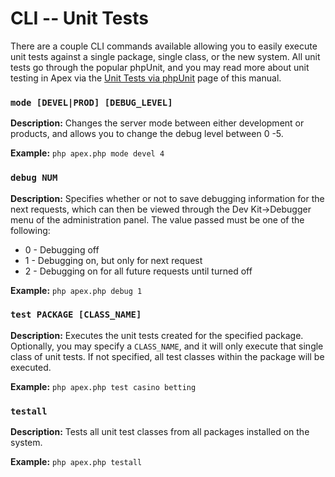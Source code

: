 
# CLI -- Unit Tests

There are a couple CLI commands available allowing you to easily execute unit tests against a single package, single class, or the new 
system.  All unit tests go through the popular phpUnit, and you may read more about unit testing in Apex via the [Unit Tests via phpUnit](testing.md) page of this manual.

### `mode [DEVEL|PROD] [DEBUG_LEVEL]`

**Description:** Changes the server mode between either development or products, and allows you to change the debug level between 0 -5.

**Example:** `php apex.php mode devel 4`


### `debug NUM`

**Description:** Specifies whether or not to save debugging information for the next requests, which can then be viewed through the Dev Kit->Debugger menu of 
the administration panel.  The value passed must be one of the following:

* 0 - Debugging off
* 1 - Debugging on, but only for next request
* 2 - Debugging on for all future requests until turned off

**Example:** `php apex.php debug 1`


### `test PACKAGE [CLASS_NAME]`

**Description:**  Executes the unit tests created for the specified package.  Optionally, you may specify a `CLASS_NAME`, and it will only execute that single class of unit tests.  If 
not specified, all test classes within the package will be executed.

**Example:** `php apex.php test casino betting`


### `testall`

**Description:** Tests all unit test classes from all packages installed on the system.  

**Example:** `php apex.php testall`


